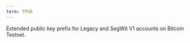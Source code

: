 ```yaml
---
term: TPUB
---
```


Extended public key prefix for Legacy and SegWit V1 accounts on Bitcoin Testnet.

